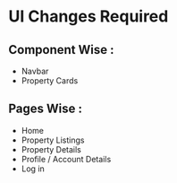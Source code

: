# UI Changes Required

## Component Wise :
- Navbar
- Property Cards

## Pages Wise :
- Home 
- Property Listings
- Property Details
- Profile / Account Details
- Log in 